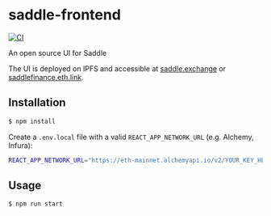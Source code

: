 # saddle-frontend

[![CI](https://github.com/saddle-finance/saddle-frontend/workflows/CI/badge.svg)](https://github.com/saddle-finance/saddle-frontend/actions?query=workflow%3ACI)

An open source UI for Saddle 

The UI is deployed on IPFS and accessible at
[saddle.exchange](https://saddle.exchange/#/) or
[saddlefinance.eth.link](https://saddlefinance.eth.link/#/).

## Installation

```bash
$ npm install
```

Create a `.env.local` file with a valid `REACT_APP_NETWORK_URL` (e.g. Alchemy,
Infura):

```bash
REACT_APP_NETWORK_URL="https://eth-mainnet.alchemyapi.io/v2/YOUR_KEY_HERE"
```

## Usage

```bash
$ npm run start
```
